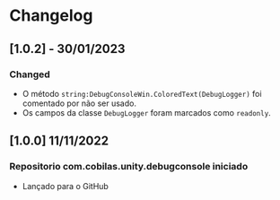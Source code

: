 # Changelog
## [1.0.2] - 30/01/2023
### Changed
- O método `string:DebugConsoleWin.ColoredText(DebugLogger)` foi comentado por não ser usado.
- Os campos da classe `DebugLogger` foram marcados como `readonly`.

## [1.0.0] 11/11/2022
### Repositorio com.cobilas.unity.debugconsole iniciado
- Lançado para o GitHub